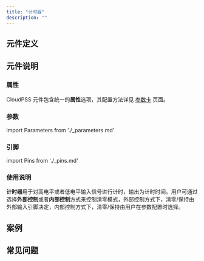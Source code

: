 ```yaml
---
title: "计时器"
description: ""
---
```


## 元件定义

## 元件说明



### 属性

CloudPSS 元件包含统一的**属性**选项，其配置方法详见 [参数卡](docs/documents/software/10-xstudio/20-simstudio/40-workbench/20-function-zone/30-design-tab/30-param-panel/index.md) 页面。

### 参数

import Parameters from './_parameters.md'

<Parameters/>

### 引脚

import Pins from './_pins.md'

<Pins/>

### 使用说明
**计时器**用于对高电平或者低电平输入信号进行计时，输出为计时时间。用户可通过选择**外部控制**或者**内部控制**方式来控制清零模式，外部控制方式下，清零/保持由外部输入引脚决定，内部控制方式下，清零/保持由用户在参数配置时选择。

## 案例

## 常见问题

